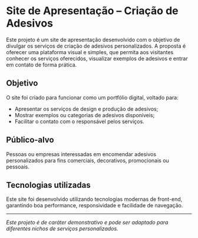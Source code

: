 # Site de Apresentação – Criação de Adesivos

Este projeto é um site de apresentação desenvolvido com o objetivo de divulgar os serviços de criação de adesivos personalizados. A proposta é oferecer uma plataforma visual e simples, que permita aos visitantes conhecer os serviços oferecidos, visualizar exemplos de adesivos e entrar em contato de forma prática.

## Objetivo

O site foi criado para funcionar como um portfólio digital, voltado para:

- Apresentar os serviços de design e produção de adesivos;
- Mostrar exemplos ou categorias de adesivos disponíveis;
- Facilitar o contato com o responsável pelos serviços.

## Público-alvo

Pessoas ou empresas interessadas em encomendar adesivos personalizados para fins comerciais, decorativos, promocionais ou pessoais.

## Tecnologias utilizadas

Este site foi desenvolvido utilizando tecnologias modernas de front-end, garantindo boa performance, responsividade e facilidade de navegação.

---

*Este projeto é de caráter demonstrativo e pode ser adaptado para diferentes nichos de serviços personalizados.*
